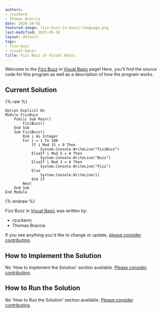 ```yaml
---
authors:
- rzuckerm
- Thomas Braccia
date: 2020-10-01
featured-image: fizz-buzz-in-every-language.png
last-modified: 2023-05-16
layout: default
tags:
- fizz-buzz
- visual-basic
title: Fizz Buzz in Visual Basic
---
```


Welcome to the [Fizz Buzz](https://sampleprograms.io/projects/fizz-buzz) in [Visual Basic](https://sampleprograms.io/languages/visual-basic) page! Here, you'll find the source code for this program as well as a description of how the program works.

## Current Solution

{% raw %}

```visual_basic
Option Explicit On
Module FizzBuzz
    Public Sub Main()
        FizzBuzz()
    End Sub
    Sub FizzBuzz()
        Dim i As Integer
        For i = 1 To 100
            If i Mod 15 = 0 Then
                System.Console.WriteLine("FizzBuzz")
            ElseIf i Mod 5 = 0 Then
                System.Console.WriteLine("Buzz")
            ElseIf i Mod 3 = 0 Then
                System.Console.WriteLine("Fizz")
            Else
                System.Console.WriteLine(i)
            End If
        Next
    End Sub
End Module

```

{% endraw %}

Fizz Buzz in [Visual Basic](https://sampleprograms.io/languages/visual-basic) was written by:

- rzuckerm
- Thomas Braccia

If you see anything you'd like to change or update, [please consider contributing](https://github.com/TheRenegadeCoder/sample-programs).

## How to Implement the Solution

No 'How to Implement the Solution' section available. [Please consider contributing](https://github.com/TheRenegadeCoder/sample-programs-website).

## How to Run the Solution

No 'How to Run the Solution' section available. [Please consider contributing](https://github.com/TheRenegadeCoder/sample-programs-website).